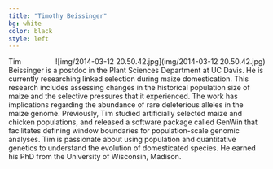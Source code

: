 ```yaml
---
title: "Timothy Beissinger"
bg: white
color: black
style: left
---
```


<div style="float: right">
    ![img/2014-03-12 20.50.42.jpg](img/2014-03-12 20.50.42.jpg)
</div>

Tim Beissinger is a postdoc in the Plant Sciences Department at UC Davis.  He is currently researching linked selection during maize domestication. This research includes assessing changes in the historical population size of maize and the selective pressures that it experienced. The work has implications regarding the abundance of rare deleterious alleles in the maize genome. Previously, Tim studied artificially selected maize and chicken populations, and released a software package called GenWin that facilitates defining window boundaries for population-scale genomic analyses. Tim is passionate about using population and quantitative genetics to understand the evolution of domesticated species. He earned his PhD from the University of Wisconsin, Madison.


